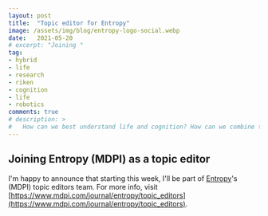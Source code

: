 ```yaml
---
layout: post
title:  "Topic editor for Entropy"
image: /assets/img/blog/entropy-logo-social.webp
date:   2021-05-20
# excerpt: "Joining "
tag:
- hybrid
- life
- research
- riken
- cognition
- life
- robotics
comments: true
# description: >
#   How can we best understand life and cognition? How can we combine the results of different technological advances with natural organisms?
---
```



## Joining Entropy (MDPI) as a topic editor

I'm happy to announce that starting this week, I'll be part of [Entropy](https://www.mdpi.com/journal/entropy)'s (MDPI) topic editors team. For more info, visit [https://www.mdpi.com/journal/entropy/topic_editors](https://www.mdpi.com/journal/entropy/topic_editors).